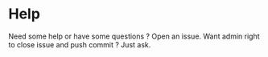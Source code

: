 # Help
Need some help or have some questions ? Open an issue. Want admin right to close issue and push commit ? Just ask.
